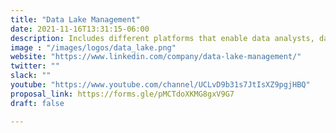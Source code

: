 ```yaml
---
title: "Data Lake Management"
date: 2021-11-16T13:31:15-06:00
description: Includes different platforms that enable data analysts, data scientists, data stewards and data architects a collaborative self-service platform with governance and security controls to discover, catalog and prepare data for big data analytics.
image : "/images/logos/data_lake.png"
website: "https://www.linkedin.com/company/data-lake-management/"
twitter: ""
slack: ""
youtube: "https://www.youtube.com/channel/UCLvD9b31s7JtIsXZ9pgjHBQ"
proposal_link: https://forms.gle/pMCTdoXKMG8gxV9G7
draft: false

---
```

